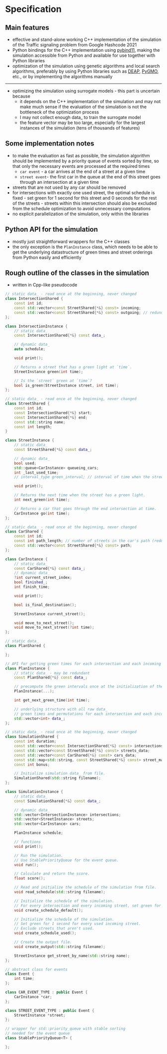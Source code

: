 # Specification

## Main features
- effective and stand-alone working C++ implementation of the simulation of the Traffic signaling problem from Google Hashcode 2021
- Python bindings for the C++ implementation using [pybind11](https://pybind11.readthedocs.io/), making the simulation accessible from Python and available for use together with Python libraries
- optimization of the simulation using genetic algorithms and local search algorithms, preferably by using Python libraries such as [DEAP](https://deap.readthedocs.io/), [PyGMO](https://esa.github.io/pygmo2/), etc., or by implementing the algorithms manually
---
- optimizing the simulation using surrogate models - this part is uncertain because
  - it depends on the C++ implementation of the simulation and may not make much sense if the evaluation of the
    simulation is not the bottleneck of the optimization process
  - I may not collect enough data_ to train the surrogate model
  - the feature vector may be too large, especially for the largest instances of the simulation (tens of thousands of
    features)

## Some implementation notes
- to make the evaluation as fast as possible, the simulation algorithm should be implemented by a priority queue of events sorted by time, so that only the necessary events are processed at the required times
    - `car event` - a car arrives at the end of a street at a given time
    - `street event`- the first car in the queue at the end of this street goes through an intersection at a given time
- streets that are not used by any car should be removed
- for intersections with exactly one used street, the optimal schedule is fixed - set green for 1 second for this street and 0 seconds for the rest of the streets - streets within this intersection should also be excluded from the schedule optimization to avoid unnecessary computations
- no explicit parallelization of the simulation, only within the libraries

## Python API for the simulation

- mostly just straightforward wrappers for the C++ classes
- the only exception is the `PlanInstance` class, which needs to be able to get the underlying datastructure of green
  times and street orderings from Python easily and efficiently

## Rough outline of the classes in the simulation
- written in Cpp-like pseudocode

```cpp
// static data_ - read once at the beginning, never changed
class IntersectionShared {
    const int id;
    const std::vector<const StreetShared{*&} const> incoming;
    const std::vector<const StreetShared{*&} const> outgoing; // redundant
};

class IntersectionInstance {
    // static data_
    const IntersectionShared{*&} const data_;

    // dynamic data_
    auto schedule;

    void print();

    // Returns a street that has a green light at `time`.
    StreetInstance green(int time);

    // Is the `street` green at `time`?
    bool is_green(StreetInstance street, int time);
};
```

```cpp
// static data_ - read once at the beginning, never changed
class StreetShared {
    const int id;
    const IntersectionShared{*&} start;
    const IntersectionShared{*&} end;
    const std::string name;
    const int length;
}

class StreetInstance {
    // static data_
    const StreetShared{*&} const data_;

    // dynamic data_
    bool used;
    std::queue<CarInstance> queueing_cars;
    int _last_used_time;
    // interval_type green_interval; // interval of time when the street is green (modulo the cycle of the intersection)

    void print();

    // Returns the next time when the street has a green light.
    int next_green(int time);

    // Returns a car that goes through the end intersection at time.
    CarInstance go(int time);
};
```

```cpp
// static data_ - read once at the beginning, never changed
class CarShared {
    const int id;
    const int path_length; // number of streets in the car's path (redundant)
    const std::vector<const StreetShared{*&} const> path;
};

class CarInstance {
    // static data_
    const CarShared{*&} const data_;
    // dynamic data_
    ?int current_street_index;
    bool finished_;
    int finish_time;

    void print();

    bool is_final_destination();

    StreetInstance current_street();

    void move_to_next_street();
    void move_to_next_street(?int time);
};
```

```cpp
// static data_
class PlanShared {

};

// API for getting green times for each intersection and each incoming street and the ordering
class PlanInstance {
    // static data_ - may be redundant
    const PlanShared{*&} const data_;

    // precompute the green intervals once at the initialization of the schedule
    PlanInstance(...);

    int get_next_green_time(int time);

    // underlying structure with all raw data_
    // green times and permutations for each intersection and each incoming street
    std::vector<int> data_;
};
```

```cpp
// static data_ - read once at the beginning, never changed
class SimulationShared {
    const int duration;
    const std::vector<const IntersectionShared{*&} const> intersections_data;
    const std::vector<const StreetShared{*&} const> streets_data;
    const std::vector<const CarShared{*&} const> cars_data;
    const std::map<std::string, const StreetShared{*&} const> street_mappping;
    const int bonus;

    // Initialize simulation data_ from file.
    SimulationShared(std::string filename);
};

class SimulationInstance {
    // static data_
    const SimulationShared{*&} const data_;

    // dynamic data_
    std::vector<IntersectionInstance> intersections;
    std::vector<StreetInstance> streets;
    std::vector<CarInstance> cars;

    PlanInstance schedule;

    // functions
    void print();

    // Run the simulation.
    // Use StablePriorityQueue for the event queue.
    void run();

    // Calculate and return the score.
    float score();

    // Read and initialize the schedule of the simulation from file.
    void read_schedule(std::string filename);

    // Initialize the schedule of the simulation.
    // For every intersection and every incoming street, set green for 1 second.
    void create_schedule_default();

    // Initialize the schedule of the simulation.
    // Set green for 1 second for every used incoming street. 
    // Exclude streets that aren't used.
    void create_schedule_used();

    // Create the output file.
    void create_output(std::string filename);

    StreetInstance get_street_by_name(std::string name);
};
```

```cpp
// abstract class for events
class Event {
    int time;
};

class CAR_EVENT_TYPE : public Event {
    CarInstance *car;
};

class STREET_EVENT_TYPE : public Event {
    StreetInstance *street;
};
```

```cpp
// wrapper for std::priority_queue with stable sorting
// needed for the event queue
class StablePriorityQueue<T> {

};
```
